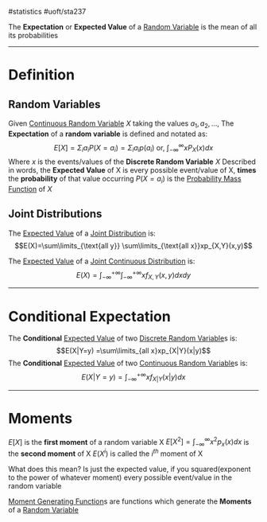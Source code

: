 #statistics 
#uoft/sta237 

The **Expectation** or **Expected Value** of a [Random Variable](Discrete%20Random%20Variable.md) is the mean of all its probabilities

---
# Definition
## Random Variables
Given [Continuous Random Variable](Continuous%20Random%20Variable.md) $X$ taking the values $a_1,a_2,...$, The **Expectation** of a **random variable** is defined and notated as: $$E[X]=\Sigma_{i}a_{i}P(X=a_{i})=\Sigma_{i}a_{i}p(a_{i}) \text{ or, } \int_{-\infty}^{\infty}xP_X(x)dx$$
Where $x$ is the events/values of the **Discrete Random Variable** $X$
Described in words, the **Expected Value** of X is every possible event/value of X, **times** the **probability** of that value occurring
$P(X=a_i)$ is the [Probability Mass Function](Probability%20Mass%20Function.md) of $X$

## Joint Distributions

The [Expected Value](.md) of a [Joint Distribution](Joint%20Distribution.md) is: $$E(X)=\sum\limits_{\text{all y}} \sum\limits_{\text{all x}}xp_{X,Y}(x,y)$$


The [Expected Value](.md) of a [Joint Continuous Distribution](Joint%20Continuous%20Distribution.md) is: $$E(X)=\int_{-\infty}^{+\infty}\int_{-\infty}^{+\infty}xf_{X,Y}(x,y)dxdy$$

---

# Conditional Expectation
The **Conditional** [Expected Value](.md) of two [Discrete Random Variable](Discrete%20Random%20Variable.md)s is: $$E(X|Y=y) =\sum\limits_{all x}xp_{X|Y}(x|y)$$
The **Conditional** [Expected Value](.md) of two [Continuous Random Variable](Continuous%20Random%20Variable.md)s is:$$E(X|Y=y)=\int_{-\infty}^{+\infty}xf_{X|Y}(x|y)dx$$

---
# Moments
$E[X]$ is the **first moment** of a random variable X
$E[X^2]=\int_{-\infty}^{\infty}x^2p_{x}(x)dx$ is the **second moment** of X
$E(X^{i})$ is called the $i^{th}$ moment of X

What does this mean?
Is just the expected value, if you squared(exponent to the power of whatever moment) every possible event/value in the random variable

[Moment Generating Function](Moment%20Generating%20Function.md)s are functions which generate the **Moments** of a [Random Variable](../STA238%20Notes/Random%20Variable.md)